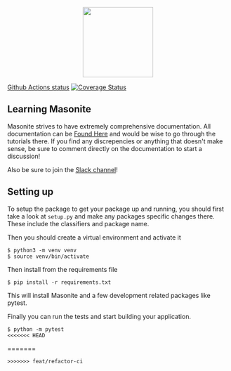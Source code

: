 
<p align="center">
<img src="https://i.imgur.com/rEXcoMn.png" width="160px"> 
</p>

[Github Actions status](https://github.com/MasoniteFramework/package/workflows/Test%20Application/badge.svg)
[![Coverage Status](https://coveralls.io/repos/github/MasoniteFramework/package/badge.svg?branch=master)](https://coveralls.io/github/MasoniteFramework/package?branch=master)

## Learning Masonite

Masonite strives to have extremely comprehensive documentation. All documentation can be [Found Here](https://masoniteframework.gitbooks.io/docs/content/) and would be wise to go through the tutorials there. If you find any discrepencies or anything that doesn't make sense, be sure to comment directly on the documentation to start a discussion!

Also be sure to join the [Slack channel](https://masoniteframework.gitbooks.io/docs/content/)!

## Setting up

To setup the package to get your package up and running, you should first take a look at `setup.py` and make any packages specific changes there. These include the classifiers and package name.

Then you should create a virtual environment and activate it

```
$ python3 -m venv venv
$ source venv/bin/activate
```

Then install from the requirements file

```
$ pip install -r requirements.txt
```

This will install Masonite and a few development related packages like pytest.

Finally you can run the tests and start building your application.

```
$ python -m pytest
<<<<<<< HEAD
```
=======
```
>>>>>>> feat/refactor-ci
